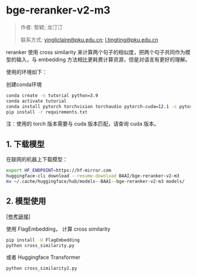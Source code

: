 # bge-reranker-v2-m3

> 作者: 黎颖; 龙汀汀
>
> 联系方式: yingliclaire@pku.edu.cn;   l.tingting@pku.edu.cn

reranker 使用 cross similarity 来计算两个句子的相似度，把两个句子共同作为模型的输入，与 embedding 方法相比更耗费计算资源，但是对语言有更好的理解。

使用的环境如下：

创建conda环境

```bash
conda create -n tutorial python=3.9
conda activate tutorial
conda install pytorch torchvision torchaudio pytorch-cuda=12.1 -c pytorch -c nvidia
pip install -r requirements.txt
```

注：使用的 torch 版本需要与 cuda 版本匹配，请查询 cuda 版本。

## 1. 下载模型

在联网的机器上下载模型：

```bash
export HF_ENDPOINT=https://hf-mirror.com
huggingface-cli download --resume-download BAAI/bge-reranker-v2-m3
mv ~/.cache/huggingface/hub/models--BAAI--bge-reranker-v2-m3 models/
```

## 2. 模型使用

[[参考链接]](https://huggingface.co/BAAI/bge-reranker-v2-m3)

使用 FlagEmbedding， 计算 cross similarity

```bash
pip install -U FlagEmbedding
python cross_similarity.py
```

或者 Huggingface Transformer

```bash
python cross_similarity2.py
```


